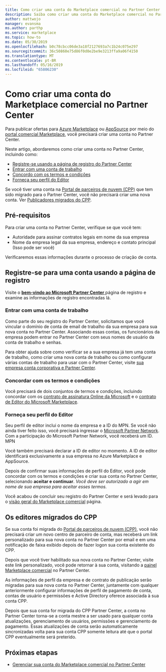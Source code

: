 ```yaml
---
title: Como criar uma conta do Marketplace comercial no Partner Center
description: Saiba como criar uma conta do Marketplace comercial no Partner Center.
author: mattwojo
manager: evansma
ms.author: parthp
ms.service: marketplace
ms.topic: how-to
ms.date: 05/30/2019
ms.openlocfilehash: b0c78cbcc06de3a18f2127693a7c1b24c075e297
ms.sourcegitcommit: 36c50860e75d86f0d0e2be9e3213ffa9a06f4150
ms.translationtype: MT
ms.contentlocale: pt-BR
ms.lasthandoff: 05/16/2019
ms.locfileid: "65806230"
---
```

# <a name="how-to-create-a-commercial-marketplace-account-in-partner-center"></a>Como criar uma conta do Marketplace comercial no Partner Center

Para publicar ofertas para [Azure Marketplace](https://azuremarketplace.microsoft.com/) ou [AppSource](https://appsource.microsoft.com/) por meio do [portal comercial Marketplace](https://partner.microsoft.com/dashboard/commercial-marketplace/offers), você precisará criar uma conta no Partner Center.  

Neste artigo, abordaremos como criar uma conta no Partner Center, incluindo como: 

- [Registre-se usando a página de registro do Partner Center](#register-for-an-account-using-the-enrollment-page)
- [Entrar com uma conta de trabalho](#sign-in-with-a-work-account)
- [Concordo com os termos e condições](#agree-to-terms-and-conditions) 
- [Forneça seu perfil do Editor](#provide-your-publisher-profile)

Se você tiver uma conta na [Portal de parceiros de nuvem (CPP)](https://cloudpartner.azure.com) que tem sido migrado para o Partner Center, você não precisará criar uma nova conta. Ver [Publicadores migrados do CPP](#publishers-migrated-from-cpp). 

## <a name="prerequisites"></a>Pré-requisitos

Para criar uma conta no Partner Center, verifique se que você tem:

- Autoridade para assinar contratos legais em nome da sua empresa
- Nome da empresa legal da sua empresa, endereço e contato principal (Isso pode ser você)

Verificaremos essas informações durante o processo de criação de conta.

## <a name="register-for-an-account-using-the-enrollment-page"></a>Registre-se para uma conta usando a página de registro 

Visite o [ **bem-vindo ao Microsoft Partner Center** ](https://partner.microsoft.com/dashboard/account/v3/enrollment/introduction/azureisv) página de registro e examine as informações de registro encontradas lá.

### <a name="sign-in-with-a-work-account"></a>Entrar com uma conta de trabalho

Como parte do seu registro do Partner Center, solicitamos que você vincular o domínio de conta de email de trabalho da sua empresa para sua nova conta no Partner Center. Associando essas contas, os funcionários da empresa podem entrar no Partner Center com seus nomes de usuário da conta de trabalho e senhas.

Para obter ajuda sobre como verificar se a sua empresa já tem uma conta de trabalho, como criar uma nova conta de trabalho ou como configurar várias contas de trabalho para usar com o Partner Center, visite [sua empresa conta corporativa e Partner Center](./company-work-accounts.md). 

### <a name="agree-to-terms-and-conditions"></a>Concordar com os termos e condições

Você precisará de dois conjuntos de termos e condições, incluindo concordar com os [contrato de assinatura Online da Microsoft](https://go.microsoft.com/fwlink/?LinkId=870457) e o [contrato de Editor do Microsoft Marketplace](https://go.microsoft.com/fwlink/?linkid=843476).


### <a name="provide-your-publisher-profile"></a>Forneça seu perfil do Editor

Seu perfil de editor inclui o nome da empresa e a ID do MPN. Se você não ainda tiver feito isso, você precisará ingressar o [Microsoft Partner Network](https://partner.microsoft.com/commercial). Com a participação do Microsoft Partner Network, você receberá um ID. MPN 

Você também precisará declarar a ID de editor no momento. A ID de editor identificará exclusivamente a sua empresa no Azure Marketplace e AppSource. 

Depois de confirmar suas informações de perfil do Editor, você pode concordar com os termos e condições e criar sua conta no Partner Center, selecionando **aceitar e continuar**. *Você deve ser autorizado a agir em nome de sua empresa para aceitar esses termos.*

Você acabou de concluir seu registro do Partner Center e será levado para o [visão geral do Marketplace comercial](./commercial-marketplace-overview.md) página.


## <a name="publishers-migrated-from-cpp"></a>Os editores migrados do CPP

Se sua conta foi migrada do [Portal de parceiros de nuvem (CPP)](https://cloudpartner.azure.com), você não precisará criar um novo centro de parceiro de conta, mas receberá um link personalizado para sua nova conta no Partner Center por email e em uma notificação de faixa exibido depois de fazer logon sua conta existente do CPP.

Depois que você tiver habilitado sua nova conta no Partner Center, visite este link personalizado, você pode retornar à sua conta, visitando a [painel Marketplace comercial](https://partner.microsoft.com/dashboard/commercial-marketplace/) no Partner Center.

As informações de perfil da empresa e de contrato de publicação serão migradas para sua nova conta no Partner Center, juntamente com qualquer anteriormente configurar informações de perfil de pagamento de conta, contas de usuário e permissões e Active Directory oferece associada à sua conta CPP. 

Depois que sua conta for migrada do CPP Partner Center, a conta no Partner Center torna-se a conta mestre a ser usado para qualquer conta atualizações, gerenciamento de usuários, permissões e gerenciamento de pagamento. Essas atualizações de conta serão automaticamente sincronizadas volta para sua conta CPP somente leitura até que o portal CPP eventualmente será preterido. 

## <a name="next-steps"></a>Próximas etapas

- [Gerenciar sua conta do Marketplace comercial no Partner Center](./manage-account.md) 

